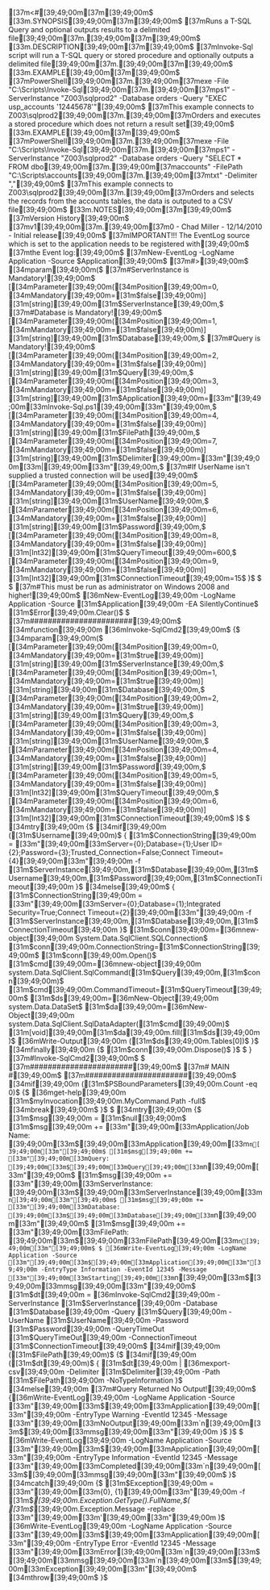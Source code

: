 [37m<#[39;49;00m[37m[39;49;00m$
[33m.SYNOPSIS[39;49;00m[37m[39;49;00m$
[37mRuns a T-SQL Query and optional outputs results to a delimited file[39;49;00m[37m.[39;49;00m[37m[39;49;00m$
[33m.DESCRIPTION[39;49;00m[37m[39;49;00m$
[37mInvoke-Sql script will run a T-SQL query or stored procedure and optionally outputs a delimited file[39;49;00m[37m.[39;49;00m[37m[39;49;00m$
[33m.EXAMPLE[39;49;00m[37m[39;49;00m$
[37mPowerShell[39;49;00m[37m.[39;49;00m[37mexe -File "C:\Scripts\Invoke-Sql[39;49;00m[37m.[39;49;00m[37mps1" -ServerInstance "Z003\sqlprod2" -Database orders -Query "EXEC usp_accounts '12445678'"[39;49;00m$
[37mThis example connects to Z003\sqlprod2[39;49;00m[37m.[39;49;00m[37mOrders and executes a stored procedure which does not return a result set[39;49;00m$
[33m.EXAMPLE[39;49;00m[37m[39;49;00m$
[37mPowerShell[39;49;00m[37m.[39;49;00m[37mexe -File "C:\Scripts\Invoke-Sql[39;49;00m[37m.[39;49;00m[37mps1" -ServerInstance "Z003\sqlprod2" -Database orders -Query "SELECT * FROM dbo[39;49;00m[37m.[39;49;00m[37maccounts" -FilePath "C:\Scripts\accounts[39;49;00m[37m.[39;49;00m[37mtxt" -Delimiter ","[39;49;00m$
[37mThis example connects to Z003\sqlprod2[39;49;00m[37m.[39;49;00m[37mOrders and selects the records from the accounts tables, the data is outputed to a CSV file[39;49;00m$
[33m.NOTES[39;49;00m[37m[39;49;00m$
[37mVersion History[39;49;00m$
[37mv1[39;49;00m[37m.[39;49;00m[37m0   - Chad Miller - 12/14/2010 - Initial release[39;49;00m$
[37mIMPORTANT!!! The EventLog source which is set to the application needs to be registered with[39;49;00m$
[37mthe Event log:[39;49;00m$
[37mNew-EventLog -LogName Application -Source  $Application[39;49;00m$
[37m#>[39;49;00m$
[34mparam[39;49;00m($
[37m#ServerInstance is Mandatory![39;49;00m$
[[34mParameter[39;49;00m([34mPosition[39;49;00m=0, [34mMandatory[39;49;00m=[31m$false[39;49;00m)] [31m[string][39;49;00m[31m$ServerInstance[39;49;00m,$
[37m#Database is Mandatory![39;49;00m$
[[34mParameter[39;49;00m([34mPosition[39;49;00m=1, [34mMandatory[39;49;00m=[31m$false[39;49;00m)] [31m[string][39;49;00m[31m$Database[39;49;00m,$
[37m#Query is Mandatory![39;49;00m$
[[34mParameter[39;49;00m([34mPosition[39;49;00m=2, [34mMandatory[39;49;00m=[31m$false[39;49;00m)] [31m[string][39;49;00m[31m$Query[39;49;00m,$
[[34mParameter[39;49;00m([34mPosition[39;49;00m=3, [34mMandatory[39;49;00m=[31m$false[39;49;00m)] [31m[string][39;49;00m[31m$Application[39;49;00m=[33m"[39;49;00m[33mInvoke-Sql.ps1[39;49;00m[33m"[39;49;00m,$
[[34mParameter[39;49;00m([34mPosition[39;49;00m=4, [34mMandatory[39;49;00m=[31m$false[39;49;00m)] [31m[string][39;49;00m[31m$FilePath[39;49;00m,$
[[34mParameter[39;49;00m([34mPosition[39;49;00m=7, [34mMandatory[39;49;00m=[31m$false[39;49;00m)] [31m[string][39;49;00m[31m$Delimiter[39;49;00m=[33m"[39;49;00m[33m|[39;49;00m[33m"[39;49;00m,$
[37m#If UserName isn't supplied a trusted connection will be used[39;49;00m$
[[34mParameter[39;49;00m([34mPosition[39;49;00m=5, [34mMandatory[39;49;00m=[31m$false[39;49;00m)] [31m[string][39;49;00m[31m$UserName[39;49;00m,$
[[34mParameter[39;49;00m([34mPosition[39;49;00m=6, [34mMandatory[39;49;00m=[31m$false[39;49;00m)] [31m[string][39;49;00m[31m$Password[39;49;00m,$
[[34mParameter[39;49;00m([34mPosition[39;49;00m=8, [34mMandatory[39;49;00m=[31m$false[39;49;00m)] [31m[Int32][39;49;00m[31m$QueryTimeout[39;49;00m=600,$
[[34mParameter[39;49;00m([34mPosition[39;49;00m=9, [34mMandatory[39;49;00m=[31m$false[39;49;00m)] [31m[Int32][39;49;00m[31m$ConnectionTimeout[39;49;00m=15$
)$
 $
 $
[37m#This must be run as administrator on Windows 2008 and higher![39;49;00m$
[36mNew-EventLog[39;49;00m -LogName Application -Source [31m$Application[39;49;00m -EA SilentlyContinue$
[31m$Error[39;49;00m.Clear()$
 $
[37m#######################[39;49;00m$
[34mfunction[39;49;00m [36mInvoke-SqlCmd2[39;49;00m$
{$
    [34mparam[39;49;00m($
    [[34mParameter[39;49;00m([34mPosition[39;49;00m=0, [34mMandatory[39;49;00m=[31m$true[39;49;00m)] [31m[string][39;49;00m[31m$ServerInstance[39;49;00m,$
    [[34mParameter[39;49;00m([34mPosition[39;49;00m=1, [34mMandatory[39;49;00m=[31m$true[39;49;00m)] [31m[string][39;49;00m[31m$Database[39;49;00m,$
    [[34mParameter[39;49;00m([34mPosition[39;49;00m=2, [34mMandatory[39;49;00m=[31m$true[39;49;00m)] [31m[string][39;49;00m[31m$Query[39;49;00m,$
    [[34mParameter[39;49;00m([34mPosition[39;49;00m=3, [34mMandatory[39;49;00m=[31m$false[39;49;00m)] [31m[string][39;49;00m[31m$UserName[39;49;00m,$
    [[34mParameter[39;49;00m([34mPosition[39;49;00m=4, [34mMandatory[39;49;00m=[31m$false[39;49;00m)] [31m[string][39;49;00m[31m$Password[39;49;00m,$
    [[34mParameter[39;49;00m([34mPosition[39;49;00m=5, [34mMandatory[39;49;00m=[31m$false[39;49;00m)] [31m[Int32][39;49;00m[31m$QueryTimeout[39;49;00m,$
    [[34mParameter[39;49;00m([34mPosition[39;49;00m=6, [34mMandatory[39;49;00m=[31m$false[39;49;00m)] [31m[Int32][39;49;00m[31m$ConnectionTimeout[39;49;00m$
    )$
 $
    [34mtry[39;49;00m {$
        [34mif[39;49;00m ([31m$Username[39;49;00m)$
        { [31m$ConnectionString[39;49;00m = [33m"[39;49;00m[33mServer={0};Database={1};User ID={2};Password={3};Trusted_Connection=False;Connect Timeout={4}[39;49;00m[33m"[39;49;00m -f [31m$ServerInstance[39;49;00m,[31m$Database[39;49;00m,[31m$Username[39;49;00m,[31m$Password[39;49;00m,[31m$ConnectionTimeout[39;49;00m }$
        [34melse[39;49;00m$
        { [31m$ConnectionString[39;49;00m = [33m"[39;49;00m[33mServer={0};Database={1};Integrated Security=True;Connect Timeout={2}[39;49;00m[33m"[39;49;00m -f [31m$ServerInstance[39;49;00m,[31m$Database[39;49;00m,[31m$ConnectionTimeout[39;49;00m }$
        [31m$conn[39;49;00m=[36mnew-object[39;49;00m System.Data.SqlClient.SQLConnection$
        [31m$conn[39;49;00m.ConnectionString=[31m$ConnectionString[39;49;00m$
        [31m$conn[39;49;00m.Open()$
        [31m$cmd[39;49;00m=[36mnew-object[39;49;00m system.Data.SqlClient.SqlCommand([31m$Query[39;49;00m,[31m$conn[39;49;00m)$
        [31m$cmd[39;49;00m.CommandTimeout=[31m$QueryTimeout[39;49;00m$
        [31m$ds[39;49;00m=[36mNew-Object[39;49;00m system.Data.DataSet$
        [31m$da[39;49;00m=[36mNew-Object[39;49;00m system.Data.SqlClient.SqlDataAdapter([31m$cmd[39;49;00m)$
        [31m[void][39;49;00m[31m$da[39;49;00m.fill([31m$ds[39;49;00m)$
        [36mWrite-Output[39;49;00m ([31m$ds[39;49;00m.Tables[0])$
    }$
    [34mfinally[39;49;00m {$
        [31m$conn[39;49;00m.Dispose()$
    }$
 $
} [37m#Invoke-SqlCmd2[39;49;00m$
 $
[37m#######################[39;49;00m$
[37m#       MAIN          #[39;49;00m$
[37m#######################[39;49;00m$
[34mif[39;49;00m ([31m$PSBoundParameters[39;49;00m.Count -eq 0)$
{$
 [36mget-help[39;49;00m [31m$myInvocation[39;49;00m.MyCommand.Path -full$
 [34mbreak[39;49;00m$
}$
 $
[34mtry[39;49;00m {$
    [31m$msg[39;49;00m = [31m$null[39;49;00m$
    [31m$msg[39;49;00m += [33m"[39;49;00m[33mApplication/Job Name: [39;49;00m[33m$[39;49;00m[33mApplication[39;49;00m[33m`n[39;49;00m[33m"[39;49;00m$
    [31m$msg[39;49;00m += [33m"[39;49;00m[33mQuery: [39;49;00m[33m$[39;49;00m[33mQuery[39;49;00m[33m`n[39;49;00m[33m"[39;49;00m$
    [31m$msg[39;49;00m += [33m"[39;49;00m[33mServerInstance: [39;49;00m[33m$[39;49;00m[33mServerInstance[39;49;00m[33m`n[39;49;00m[33m"[39;49;00m$
    [31m$msg[39;49;00m += [33m"[39;49;00m[33mDatabase: [39;49;00m[33m$[39;49;00m[33mDatabase[39;49;00m[33m`n[39;49;00m[33m"[39;49;00m$
    [31m$msg[39;49;00m += [33m"[39;49;00m[33mFilePath: [39;49;00m[33m$[39;49;00m[33mFilePath[39;49;00m[33m`n[39;49;00m[33m"[39;49;00m$
   $
    [36mWrite-EventLog[39;49;00m -LogName Application -Source [33m"[39;49;00m[33m$[39;49;00m[33mApplication[39;49;00m[33m"[39;49;00m -EntryType Information -EventId 12345 -Message [33m"[39;49;00m[33mStarting[39;49;00m[33m`n[39;49;00m[33m$[39;49;00m[33mmsg[39;49;00m[33m"[39;49;00m$
    [31m$dt[39;49;00m = [36mInvoke-SqlCmd2[39;49;00m -ServerInstance [31m$ServerInstance[39;49;00m -Database [31m$Database[39;49;00m -Query [31m$Query[39;49;00m -UserName [31m$UserName[39;49;00m -Password [31m$Password[39;49;00m -QueryTimeOut [31m$QueryTimeOut[39;49;00m -ConnectionTimeout [31m$ConnectionTimeout[39;49;00m$
    [34mif[39;49;00m ([31m$FilePath[39;49;00m)$
    {$
        [34mif[39;49;00m ([31m$dt[39;49;00m)$
        { [31m$dt[39;49;00m | [36mexport-csv[39;49;00m -Delimiter [31m$Delimiter[39;49;00m -Path [31m$FilePath[39;49;00m -NoTypeInformation }$
        [34melse[39;49;00m [37m#Query Returned No Output![39;49;00m$
        {[36mWrite-EventLog[39;49;00m -LogName Application -Source [33m"[39;49;00m[33m$[39;49;00m[33mApplication[39;49;00m[33m"[39;49;00m -EntryType Warning -EventId 12345 -Message [33m"[39;49;00m[33mNoOutput[39;49;00m[33m`n[39;49;00m[33m$[39;49;00m[33mmsg[39;49;00m[33m"[39;49;00m }$
    }$
 $
    [36mWrite-EventLog[39;49;00m -LogName Application -Source [33m"[39;49;00m[33m$[39;49;00m[33mApplication[39;49;00m[33m"[39;49;00m -EntryType Information -EventId 12345 -Message [33m"[39;49;00m[33mCompleted[39;49;00m[33m`n[39;49;00m[33m$[39;49;00m[33mmsg[39;49;00m[33m"[39;49;00m$
}$
[34mcatch[39;49;00m {$
    [31m$Exception[39;49;00m = [33m"[39;49;00m[33m{0}, {1}[39;49;00m[33m"[39;49;00m -f  [31m$_[39;49;00m.Exception.GetType().FullName,$( [31m$_[39;49;00m.Exception.Message -replace [33m"[39;49;00m[33m'[39;49;00m[33m"[39;49;00m )$
    [36mWrite-EventLog[39;49;00m -LogName Application -Source [33m"[39;49;00m[33m$[39;49;00m[33mApplication[39;49;00m[33m"[39;49;00m -EntryType Error -EventId 12345 -Message [33m"[39;49;00m[33mError[39;49;00m[33m`n[39;49;00m[33m$[39;49;00m[33mmsg[39;49;00m[33m`n[39;49;00m[33m$[39;49;00m[33mException[39;49;00m[33m"[39;49;00m$
    [34mthrow[39;49;00m$
}$
